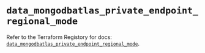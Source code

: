 # `data_mongodbatlas_private_endpoint_regional_mode`

Refer to the Terraform Registory for docs: [`data_mongodbatlas_private_endpoint_regional_mode`](https://registry.terraform.io/providers/mongodb/mongodbatlas/1.10.0/docs/data-sources/private_endpoint_regional_mode).
